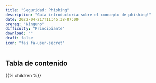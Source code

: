 ```yaml
---
title: "Seguridad: Phishing"
description: "Guía introductoria sobre el concepto de phishing!"
date: 2022-04-217T11:45:38-07:00
prereq: "Ninguno"
difficulty: "Principiante"
download: ""
draft: false
icon: "fas fa-user-secret"
---
```


## Tabla de contenido

{{% children %}}
